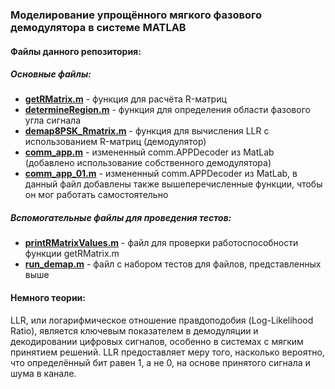 ### Моделирование упрощённого мягкого фазового демодулятора в системе MATLAB

#### Файлы данного репозитория:

##### Основные файлы:

* [**getRMatrix.m**](getRMatrix.m) - функция для расчёта R-матриц
* [**determineRegion.m**](determineRegion.m) - функция для определения области фазового угла сигнала
* [**demap8PSK_Rmatrix.m**](demap8PSK_Rmatrix.m) - функция для вычисления LLR с использованием R-матриц (демодулятор)
* [**comm_app.m**](comm_app.m) - измененный comm.APPDecoder из MatLab (добавлено использование собственного демодулятора)
* [**comm_app_01.m**](comm_app_01.m) - измененный comm.APPDecoder из MatLab, в данный файл добавлены также вышеперечисленные функции, чтобы он мог работать самостоятельно

##### Вспомогательные файлы для проведения тестов:

* [**printRMatrixValues.m**](printRMatrixValues.m) - файл для проверки работоспособности функции getRMatrix.m
* [**run_demap.m**](run_demap.m) - файл с набором тестов для файлов, представленных выше

#### Немного теории:

LLR, или логарифмическое отношение правдоподобия (Log-Likelihood Ratio), является ключевым показателем в демодуляции и декодировании цифровых сигналов, особенно в системах с мягким принятием решений. LLR предоставляет меру того, насколько вероятно, что определённый бит равен 1, а не 0, на основе принятого сигнала и шума в канале.
